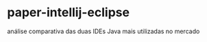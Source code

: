 paper-intellij-eclipse
======================

análise comparativa das duas IDEs Java mais utilizadas no mercado
